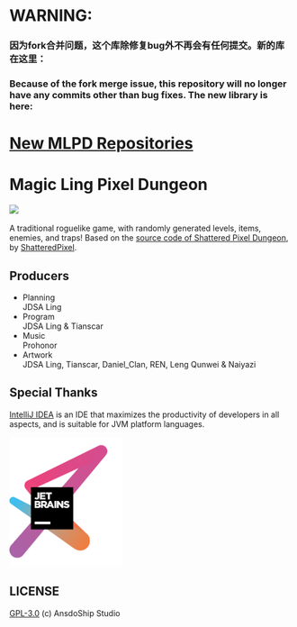 
# WARNING:
### 因为fork合并问题，这个库除修复bug外不再会有任何提交。新的库在这里：  
### Because of the fork merge issue, this repository will no longer have any commits other than bug fixes. The new library is here:   
# [New MLPD Repositories](https://github.com/LingASDJ/MagicLing-Pixel-Dungeon)

# Magic Ling Pixel Dungeon
[![](https://img.shields.io/badge/QQ%20group-Join-brightgreen)](https://jq.qq.com/?_wv=1027&k=R7ZXeEQM)

A traditional roguelike game, with randomly generated levels, items, enemies, and traps! Based on the [source code of Shattered Pixel Dungeon](https://github.com/00-Evan/shattered-pixel-dungeon), by [ShatteredPixel](https://shatteredpixel.com).

## Producers

* Planning</br>
JDSA Ling
* Program</br>
JDSA Ling & Tianscar
* Music</br>
Prohonor
* Artwork</br>
JDSA Ling, Tianscar, Daniel_Clan, REN, Leng Qunwei & Naiyazi


## Special Thanks
[IntelliJ IDEA](https://en.wikipedia.org/wiki/IntelliJ_IDEA) is an IDE that maximizes the productivity of developers in all aspects, and is suitable for JVM platform languages.

[<img src="core/src/main/assets/jetbrains-variant-3.png" width="200"/>](https://www.jetbrains.com/?from=mlpd)

## LICENSE
[GPL-3.0](https://github.com/AnsdoShip/Magic-Ling-Pixel-Dungeon-Ling/blob/main/LICENSE) (c) AnsdoShip Studio
